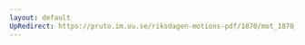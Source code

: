 ```yaml
---
layout: default
UpRedirect: https://pruto.im.uu.se/riksdagen-motions-pdf/1870/mot_1870__ak__240/mot_1870__ak__240-001.pdf
---
```


